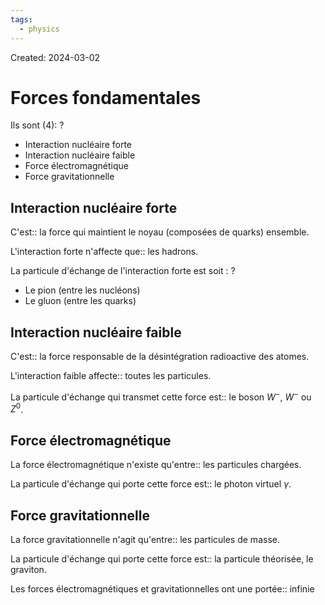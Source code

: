 ```yaml
---
tags:
  - physics
---
```

Created: 2024-03-02

# Forces fondamentales

Ils sont (4):
?
- Interaction nucléaire forte
- Interaction nucléaire faible
- Force électromagnétique
- Force gravitationnelle

## Interaction nucléaire forte
C'est:: la force qui maintient le noyau (composées de quarks) ensemble.

L'interaction forte n'affecte que:: les hadrons.

La particule d'échange de l'interaction forte est soit :
?
- Le pion (entre les nucléons)
- Le gluon (entre les quarks)

## Interaction nucléaire faible
C'est:: la force responsable de la désintégration radioactive des atomes.

L'interaction faible affecte:: toutes les particules.

La particule d'échange qui transmet cette force est:: le boson $W^{-}$, $W^{-}$ ou $Z^{0}$.

## Force électromagnétique
La force électromagnétique n'existe qu'entre:: les particules chargées.

La particule d'échange qui porte cette force est:: le photon virtuel $\gamma$.


## Force gravitationnelle
La force gravitationnelle n'agit qu'entre:: les particules de masse.

La particule d'échange qui porte cette force est:: la particule théorisée, le graviton.

Les forces électromagnétiques et gravitationnelles ont une portée:: infinie

